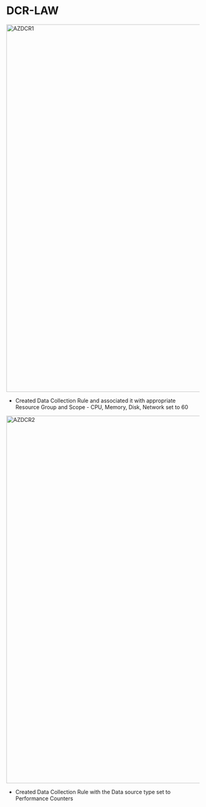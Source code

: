 # DCR-LAW

<img width="959" alt="AZDCR1" src="https://github.com/user-attachments/assets/021e96d3-5af5-4c39-8b22-f175be53c74a" />

* Created Data Collection Rule and associated it with appropriate Resource Group and Scope - CPU, Memory, Disk, Network set to 60 

<img width="959" alt="AZDCR2" src="https://github.com/user-attachments/assets/80683bb6-f250-4810-b0dd-5db49ff6e1ca" />

* Created Data Collection Rule with the Data source type set to Performance Counters 
